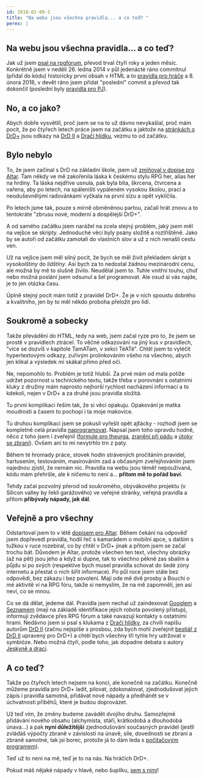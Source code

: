 ```yaml
---
id: 2018-02-09-1
title: "Na webu jsou všechna pravidla... a co teď? "
perex: |
---
```


## Na webu jsou všechna pravidla... a co teď? 

Jak už jsem [psal na rpgforum](https://rpgforum.cz/forum/viewtopic.php?f=238&t=14870), převod trval čtyři roky a jeden měsíc.
Konkrétně jsem v neděli 26. ledna 2014 v půl jedenácté ráno commitnul (přidal do kódu) historicky první obsah v HTML a to [pravidla pro hráče](https://pph.drdplus.info/?trial=1) a 8. února 2018, v devět ráno jsem přidat "poslední" commit a převod tak dokončil (poslední byly [pravidla pro PJ](https://pph.drdplus.info/?trial=1)). 

## No, a co jako?

Abych dobře vysvětlil, proč jsem se na to už dávno nevykašlal, proč mám pocit, že po čtyřech letech práce jsem na začátku a jaktože na [stránkách o DrD+](https://www.drdplus.info) jsou odkazy na [DrD II](http://www.drd2.cz/) a [Dračí hlídku](https://www.dracihlidka.cz/), vezmu to od začátku.

## Bylo nebylo 

To, že jsem začínal s DrD na základní škole, jsem už [zmiňoval v dopise pro Altar](../2017/2017-08-02-ptam_se_bouchiho_z_altaru_zda_mohu_zverejnit_drd_pravidla.md). Tam někdy ve mě zakořenila láska k českému stylu RPG her, alias her na hrdiny.
Ta láska nejdříve usnula, pak byla bita, škrcena, čtvrcena a vařena, aby po letech, na spáleništi vypáleném vysokou školou, prací a neoduševnělými radovánkami vyčkala na první slzu a opět vyklíčila.

Po letech jsme tak, pouze s mírně obměněnou partou, začali hrát znovu a to tentokráte "zbrusu nové, moderní a dospělejší DrD+".

A od samého začátku jsem narážel na zcela stejný problém, jaký jsem měl na vejšce se skripty. Jednoduché věci byly psány složitě a roztříštěně.
Jako by se autoři od začátku zamotali do vlastních slov a už z nich nenašli cestu ven.

Už na vejšce jsem měl silný pocit, že bych se měl živit překladem skript s *vysokolštiny* do *lidštiny*. Asi bych za to nedostal žádnou mezinárodní cenu, ale možná by mě to slušně živilo.
Neudělal jsem to. Tuhle vnitřní touhu, chuť nebo možná poslání jsem odsunul a šel programovat. Ale osud si vás najde, je to jen otázka času.

Úplně stejný pocit mám totiž z pravidel DrD+. Že je v nich spoustu dobrého a kvalitního, jen by to měl někdo proboha přeložit pro lidi.

## Soukromě a sobecky

Takže převádění do HTML, tedy na web, jsem začal ryze pro to, že jsem se prostě v pravidlech ztrácel. To věčné odkazování na jiný kus v pravidlech, "více se dozvíš v kapitole TamATam, v sekci TéATé".
Chtěl jsem to vyléčit hypertextovými odkazy, zuřivým prolinkováním všeho na všechno, abych jen klikal a výsledek mi skákal přímo před oči.

Ne, nepomohlo to. Problém je totiž hlubší.
Za prvé mám od mala potíže udržet pozornost u technického textu, takže třeba v porovnání s ostatními kluky z družiny mám naprosto nejhorší rychlost nacházení informací a to kdekoli, nejen v DrD+ a za druhé jsou pravidla složitá.

Tu první komplikaci řeším tak, že si věci opakuju. Opakování je matka moudrosti a časem to pochopí i ta moje makovice.

Tu druhou komplikaci jsem se pokusil vyřešit opět ajťácky - rozhodl jsem se kompletně celá pravidla [naprogramovat](https://github.com/search?utf8=%E2%9C%93&q=drd-plus).
Napsal jsem toho opravdu hodně, něco z toho jsem i zveřejnil ([formule pro theurga](https://formule.theurg.drdplus.info/), [zranění při pádu](https://pad.drdplus.info/) a [útoky se zbraní](https://boj.drdplus.info/)).
Ovšem ani to mi nevytrhlo trn z paty.

Během té hromady práce, stovek hodin strávených pročítáním pravidel, hartusením, testováním, masírováním zad a občasným zveřejňováním jsem najednou zjistil, že nemám nic.
Pravidla na webu jsou téměř nepoužívaná, kódu mám přehršle, ale k ničemu to není a... **přitom mě to pořád baví**.

Tehdy začal pozvolný přerod od soukromého, obývákového projektu (v Silicon valley by řekli garážového) ve veřejné stránky, veřejná pravidla a přitom **přibývaly nápady, jak dál**.

## Veřejně a pro všechny

Odstartoval jsem to v létě [dopisem pro Altar](../2017/2017-08-02-ptam_se_bouchiho_z_altaru_zda_mohu_zverejnit_drd_pravidla.md).
Během čekání na odpověď jsem dopřevedl pravidla, hodil řeč s kamarádem o mobilní apce, s dalším s tužkou v ruce rozebíral, co by chtěl v DrD+ jinak a přitom jsem se začal trochu bát.
Důvodem je Altar, protože všechen ten text, všechny obrázky (až na pět) jsou jeho a když si dupne, tak to všechno pěkně zas sbalím a půjdu si po svých (respektive bych musel pravidla schovat do šedé zóny internetu a přestat o nich šířit informace).
Po půl roce jsem stále bez odpovědi, bez zákazu i bez povolení. Mají ode mě dvě prosby a Bouchi o mé aktivitě ví na RPG fóru, takže si nemyslím, že na mě zapomněli, jen asi neví, co se mnou.

Co se dá dělat, jedeme dál. Pravidla jsem nechal už zaindexovat [Googlem](https://www.google.com/webmasters/tools/submit-url?continue=/addurl) a [Seznamem](https://search.seznam.cz/pridej-stranku) (mají na základě identifikace jejich robota povolený přístup), informuji zvědavce přes RPG fórum a také navazuji kontakty s ostatními hrami.
Nedávno jsem si psal s klukama z [Dračí hlídky](https://www.dracihlidka.cz/), za chvíli napíšu autorům [DrD II](http://www.drd2.cz/) (začnu nejspíše s prosbou, zda bych mohl zveřejnit [bestiář z DrD II](https://obchod.altar.cz/drd-ii-bestiar-everze-p-1005.html) upravený pro DrD+) a chtěl bych všechny tři tyhle hry udržovat v symbióze.
Nebo možná čtyři, podle toho, jak dopadne debata s autory [Jeskyně a draci](http://jeskyneadraci.cz/).

## A co teď?

Takže po čtyřech letech nejsem na konci, ale konečně na začátku. Konečně můžeme pravidla pro DrD+ ladit, pilovat, zdokonalovat, zjednodušovat jejich zápis i pravidla samotná, přidávat nové nápady a předhánět se v úchvatnosti příběhů, které je budou doprovázet.

Už teď vím, že změny budeme zavádět dvojího druhu. Samozřejmě přidávání nového obsahu (alchymista, stáří, krátkodobá a dlouhodobá únava...) a pak **nyní důležitější** zjednodušování současných pravidel (jestli zvládáš výpočty zbraně v závislosti na únavě, síle, dovednosti se zbraní a zbraně samotné, tak jsi borec, protože já to dám leda s [počítačovým programem](https://boj.drdplus.info/)).

Teď už to není na mě, teď je to na nás. Na hráčích DrD+.

Pokud máš nějaké nápady v hlavě, nebo šuplíku, [sem s nimi](https://rpgforum.cz/forum/viewtopic.php?f=238&t=14870)!
